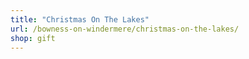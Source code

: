 ```yaml
---
title: "Christmas On The Lakes"
url: /bowness-on-windermere/christmas-on-the-lakes/
shop: gift
---
```

